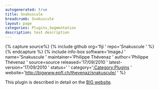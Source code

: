 ```yaml
---
autogenerated: true
title: Snakuscule
breadcrumb: Snakuscule
layout: page
categories: Plugins,Segmentation
description: test description
---
```



{% capture source%}
{% include github org='fiji ' repo='Snakuscule ' %}
{% endcapture %}
{% include info-box software='ImageJ ' name='Snakuscule ' maintainer='Philippe Thévenaz ' author='Philippe Thévenaz ' source=source released='17/09/2010 ' latest-version='17/09/2010 ' status=' ' category='[:Category:Plugins](_Category_Plugins "wikilink") ' website='http://bigwww.epfl.ch/thevenaz/snakuscule/ ' %}

This plugin is described in detail on the [BIG website](http://bigwww.epfl.ch/thevenaz/snakuscule/).

 
